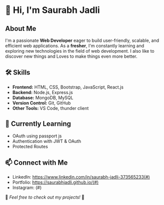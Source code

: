 # 👋 Hi, I'm Saurabh Jadli 

## About Me  
I'm a passionate **Web Developer** eager to build user-friendly, scalable, and efficient web applications. As a **fresher**, I'm constantly learning and exploring new technologies in the field of web development. I also like to discover new things and Loves to make things even more better.

## 🛠️ Skills  
- **Frontend:** HTML, CSS, Bootstrap, JavaScript, React.js  
- **Backend:** Node.js, Express.js  
- **Database:** MongoDB, MySQL  
- **Version Control:** Git, GitHub  
- **Other Tools:** VS Code, thunder client  

## 🌱 Currently Learning  
- OAuth using passport js
- Authentication with JWT & OAuth
- Protected Routes

## 📫 Connect with Me  
- LinkedIn: https://www.linkedin.com/in/saurabh-jadli-373565233(#)  
- Portfolio: https://saurabhjadli.github.io/(#)
- Instagram: (#)  

📌 *Feel free to check out my projects!* 🚀  
